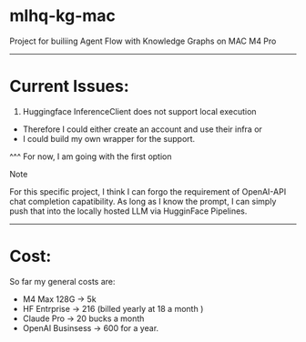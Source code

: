 # mlhq-kg-mac
Project for builiing Agent Flow with Knowledge Graphs on MAC M4 Pro


----

# Current Issues: 


1. Huggingface InferenceClient does not support local execution 
  * Therefore I could either create an account and use their infra or 
  * I could build my own wrapper for the support. 


^^^ For now, I am going with the first option


> [!NOTE]
> For this specific project, I think I can forgo the requirement of OpenAI-API 
chat completion capatibility. As long as I know the prompt, I can simply push
that into the locally hosted LLM via HugginFace Pipelines. 

----

# Cost: 

So far my general costs are: 
* M4 Max 128G &rarr; 5k
* HF Entrprise &rarr; 216 (billed yearly at 18 a month )
* Claude Pro &rarr; 20 bucks a month 
* OpenAI Businsess &rarr; 600 for a year. 

